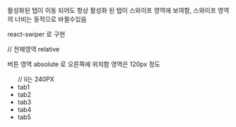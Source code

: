 
활성화된 탭이 이동 되어도 항상 활성화 된 탭이 스와이프 영역에 보여함, 스와이프 영역의 너비는 동적으로 바뀔수있음 


react-swiper 로 구현

// 전체영역 relative
<div>
<div>버튼 영역 absolute 로 오른쪽에 위치함 영역은 120px 정도</div>
<ul>
        // li는 240PX
    <li>tab1  </li>
    <li>tab2</li>
    <li>tab3</li>
    <li>tab4</li>
    <li>tab5</li>
</ul>
</div>